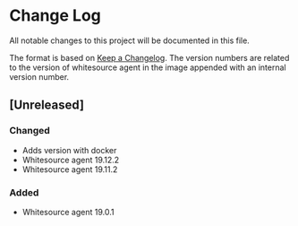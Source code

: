 # Change Log
All notable changes to this project will be documented in this file.

The format is based on [Keep a Changelog](http://keepachangelog.com/).
The version numbers are related to the version of whitesource agent in the image appended with an internal version number.

## [Unreleased]

### Changed
- Adds version with docker 
- Whitesource agent 19.12.2 
- Whitesource agent 19.11.2 

### Added
- Whitesource agent 19.0.1 
